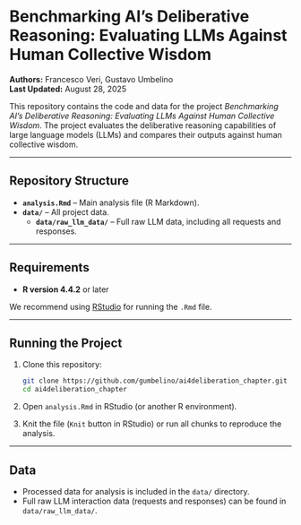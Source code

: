 # Benchmarking AI’s Deliberative Reasoning: Evaluating LLMs Against Human Collective Wisdom  

**Authors:** Francesco Veri, Gustavo Umbelino  
**Last Updated:** August 28, 2025  

This repository contains the code and data for the project *Benchmarking AI’s Deliberative Reasoning: Evaluating LLMs Against Human Collective Wisdom*. The project evaluates the deliberative reasoning capabilities of large language models (LLMs) and compares their outputs against human collective wisdom.  

---

## Repository Structure  

- **`analysis.Rmd`** – Main analysis file (R Markdown).  
- **`data/`** – All project data.  
  - **`data/raw_llm_data/`** – Full raw LLM data, including all requests and responses.  

---

## Requirements  

- **R version 4.4.2** or later  

We recommend using [RStudio](https://posit.co/download/rstudio-desktop/) for running the `.Rmd` file.  

---

## Running the Project  

1. Clone this repository:  
   ```bash
   git clone https://github.com/gumbelino/ai4deliberation_chapter.git
   cd ai4deliberation_chapter
   ```  

2. Open `analysis.Rmd` in RStudio (or another R environment).  

3. Knit the file (`Knit` button in RStudio) or run all chunks to reproduce the analysis.  

---

## Data  

- Processed data for analysis is included in the `data/` directory.  
- Full raw LLM interaction data (requests and responses) can be found in `data/raw_llm_data/`.  

